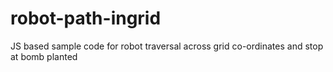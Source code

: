 # robot-path-ingrid
JS based sample code for robot traversal across grid co-ordinates and stop at bomb planted
